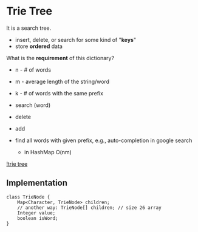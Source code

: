 <extoc></extoc>

# Trie Tree

It is a search tree.

- insert, delete, or search for some kind of "**keys**"
- store **ordered** data


What is the **requirement** of this dictionary?

- n - # of words
- m - average length of the string/word
- k - # of words with the same prefix

- search (word)
- delete
- add
- find all words with given prefix, e.g., auto-completion in google search
    - in HashMap O(nm)


[!trie tree](https://www.google.com/imgres?imgurl=https://upload.wikimedia.org/wikipedia/commons/thumb/b/be/Trie_example.svg/1200px-Trie_example.svg.png&imgrefurl=https://en.wikipedia.org/wiki/Trie&h=1125&w=1200&tbnid=34jkA_88J_LiRM:&q=trie+tree&tbnh=186&tbnw=198&usg=AI4_-kRRf0_pqX5ZYkQejhVbqfUf6fzQXg&vet=1&docid=RbU6Xb8ttbB0dM&itg=1&sa=X&ved=2ahUKEwjyh4qoudfdAhXmIzQIHTUGApAQ_B0wGnoECAMQCQ)

## Implementation

```
class TrieNode {
    Map<Character, TrieNode> children;
    // another way: TrieNode[] children; // size 26 array
    Integer value;
    boolean isWord;
}
```